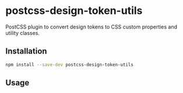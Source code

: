 # postcss-design-token-utils

PostCSS plugin to convert design tokens to CSS custom properties and utility classes.

## Installation

```sh
npm install --save-dev postcss-design-token-utils
```

## Usage